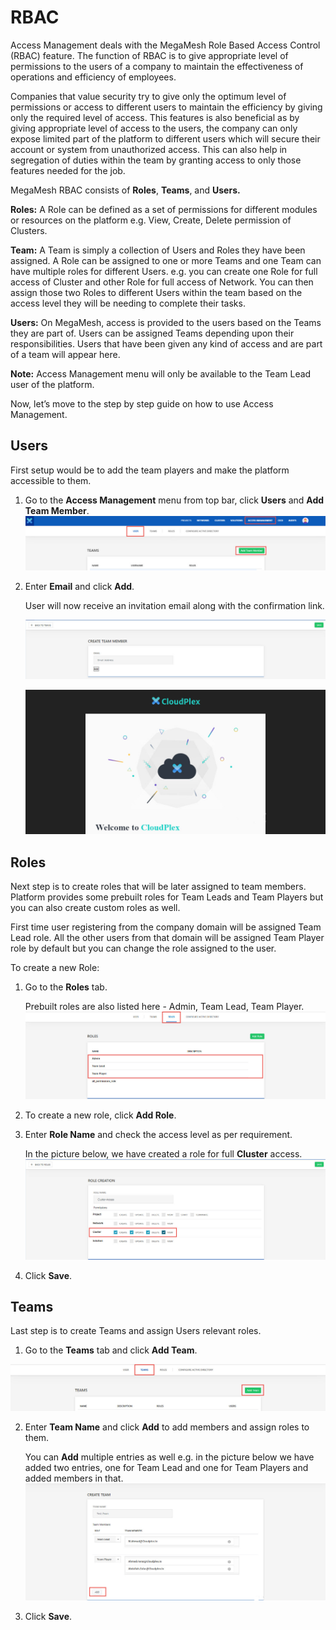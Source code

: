 # RBAC 

Access Management deals with the MegaMesh Role Based Access Control (RBAC) feature. The function of RBAC is to give appropriate level of permissions to the users of a company to maintain the effectiveness of operations and efficiency of employees.

Companies that value security try to give only the optimum level of permissions or access to different users to maintain the efficiency by giving only the required level of access. This features is also beneficial as by giving appropriate level of access to the users, the company can only expose limited part of the platform to different users which will secure their account or system from unauthorized access. This can also help in segregation of duties within the team by granting access to only those features needed for the job. 

MegaMesh RBAC consists of **Roles**, **Teams**, and **Users.**

**Roles:** A Role can be defined as a set of permissions for different modules or resources on the platform e.g. View, Create, Delete permission of Clusters. 

**Team:** A Team is simply a collection of Users and Roles they have been assigned.  A Role can be assigned to one or more Teams and one Team can have multiple roles for different Users. e.g. you can create one Role for full access of Cluster and other Role for full access of Network. You can then assign those two Roles to different Users within the team based on the access level they will be needing to complete their tasks. 

**Users:** On MegaMesh, access is provided to the users based on the Teams they are part of. Users can be assigned Teams depending upon their responsibilities. Users that have been given any kind of access and are part of a team will appear here. 

**Note:** Access Management menu will only be available to the Team Lead user of the platform. 

Now, let’s move to the step by step guide on how to use Access Management.

## Users

First setup would be to add the team players and make the platform accessible to them.

1. Go to the **Access Management** menu from top bar, click **Users** and **Add Team Member**.
   ![1](imgs\1.jpg)

2. Enter **Email** and click **Add**.

   User will now receive an invitation email along with the confirmation link.

   ![2](imgs\2.jpg)

   ![3](imgs\3.jpg)

## Roles

Next step is to create roles that will be later assigned to team members. Platform provides some prebuilt roles for Team Leads and Team Players but you can also create custom roles as well. 

First time user registering from the company domain will be assigned Team Lead role. All the other users from that domain will be assigned Team Player role by default but you can change the role assigned to the user.

To create a new Role:

1. Go to the **Roles** tab.

   Prebuilt roles are also listed here - Admin, Team Lead, Team Player.
   ![4](imgs\4.jpg)
2. To create a new role, click **Add Role**.

3. Enter **Role Name** and check the access level as per requirement.

   In the picture below, we have created a role for full **Cluster** access.
   ![5](imgs\5.jpg)
4. Click **Save**.

## Teams

Last step is to create Teams and assign Users relevant roles.

1.  Go to the **Teams** tab and click **Add Team**.

   ![6](imgs\6.jpg)

2. Enter **Team Name** and click **Add** to add members and assign roles to them.

   You can **Add** multiple entries as well e.g. in the picture below we have added two entries, one for Team Lead and one for Team Players and added members in that. 
   ![7](imgs\7.jpg)

3. Click **Save**.